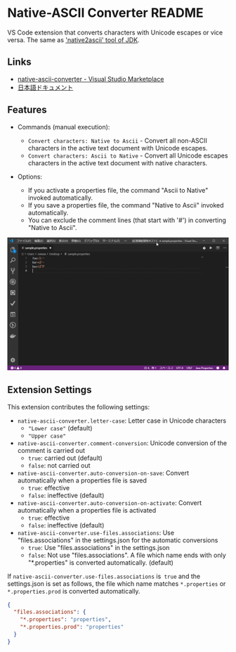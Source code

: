 # Native-ASCII Converter README

VS Code extension that converts characters with Unicode escapes or vice versa. The same as ['native2ascii' tool of JDK](https://docs.oracle.com/javase/8/docs/technotes/tools/windows/native2ascii.html).

## Links

* [native-ascii-converter - Visual Studio Marketplace](https://marketplace.visualstudio.com/items?itemName=cwan.native-ascii-converter)
* [日本語ドキュメント](https://github.com/cwan/native-ascii-converter/blob/master/README_ja.md)

## Features

* Commands (manual execution):
    + `Convert characters: Native to Ascii` - Convert all non-ASCII characters in the active text document with Unicode escapes.
    + `Convert characters: Ascii to Native` - Convert all Unicode escapes characters in the active text document with native characters.

* Options:
    + If you activate a properties file, the command "Ascii to Native" invoked automatically.
    + If you save a properties file, the command "Native to Ascii" invoked automatically.
    + You can exclude the comment lines (that start with '#') in converting "Native to Ascii".

![feature](https://github.com/cwan/native-ascii-converter/raw/master/images/feature.gif)

## Extension Settings

This extension contributes the following settings:

* `native-ascii-converter.letter-case`: Letter case in Unicode characters
    + `"Lower case"` (default)
    + `"Upper case"`
* `native-ascii-converter.comment-conversion`: Unicode conversion of the comment is carried out
    + `true`: carried out (default)
    + `false`: not carried out
* `native-ascii-converter.auto-conversion-on-save`: Convert automatically when a properties file is saved
    + `true`: effective
    + `false`: ineffective (default)
* `native-ascii-converter.auto-conversion-on-activate`: Convert automatically when a properties file is activated
    + `true`: effective
    + `false`: ineffective (default)
* `native-ascii-converter.use-files.associations`: Use "files.associations" in the settings.json for the automatic conversions
    + `true`: Use "files.associations" in the settings.json
    + `false`: Not use "files.associations". A file which name ends with only "*.properties" is converted automatically. (default)

If `native-ascii-converter.use-files.associations` is` true` and the settings.json is set as follows, the file which name matches `*.properties` or `*.properties.prod` is converted automatically.

```json
{
  "files.associations": {
    "*.properties": "properties",
    "*.properties.prod": "properties"
  }
}
```
